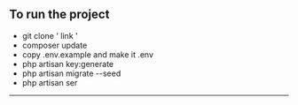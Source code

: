 ## To run the project 
-  git clone ' link ' 
- composer update 
- copy .env.example and make it .env 
- php artisan key:generate
- php artisan migrate --seed
- php artisan ser

-----------------------------------------------------------------------------
